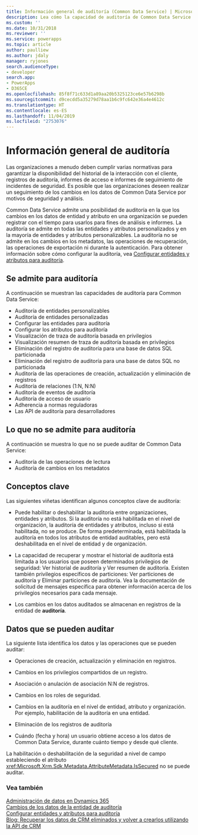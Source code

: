 ```yaml
---
title: Información general de auditoría (Common Data Service) | Microsoft Docs
description: Lea cómo la capacidad de auditoría de Common Data Service se puede usar para registrar cambios de datos de atributos y entidades con el tiempo para usarlos para fines de análisis e informes.
ms.custom: ''
ms.date: 10/31/2018
ms.reviewer: ''
ms.service: powerapps
ms.topic: article
author: paulliew
ms.author: jdaly
manager: ryjones
search.audienceType:
- developer
search.app:
- PowerApps
- D365CE
ms.openlocfilehash: 85f8f71c633d1a89aa20b5325123ce6e57b6298b
ms.sourcegitcommit: d9cecdd5a35279d78aa1b6c9fc642e36a4e4612c
ms.translationtype: HT
ms.contentlocale: es-ES
ms.lasthandoff: 11/04/2019
ms.locfileid: "2753076"
---
```

# <a name="auditing-overview"></a>Información general de auditoría

Las organizaciones a menudo deben cumplir varias normativas para garantizar la disponibilidad del historial de la interacción con el cliente, registros de auditoría, informes de acceso e informes de seguimiento de incidentes de seguridad. Es posible que las organizaciones deseen realizar un seguimiento de los cambios en los datos de Common Data Service por motivos de seguridad y análisis.  
  
 Common Data Service admite una posibilidad de auditoría en la que los cambios en los datos de entidad y atributo en una organización se pueden registrar con el tiempo para usarlos para fines de análisis e informes. La auditoría se admite en todas las entidades y atributos personalizados y en la mayoría de entidades y atributos personalizables. La auditoría no se admite en los cambios en los metadatos, las operaciones de recuperación, las operaciones de exportación ni durante la autenticación. Para obtener información sobre cómo configurar la auditoría, vea [Configurar entidades y atributos para auditoría](configure-entities-attributes-auditing.md).  
  
## <a name="supported-for-auditing"></a>Se admite para auditoría  
 A continuación se muestran las capacidades de auditoría para Common Data Service:  
<!-- TODO: Jim, I don't think this is online only. Please correct the tokens here. -->
  
* Auditoría de entidades personalizables
* Auditoría de entidades personalizadas
* Configurar las entidades para auditoría
* Configurar los atributos para auditoría
* Visualización de traza de auditoría basada en privilegios
* Visualización resumen de traza de auditoría basada en privilegios
* Eliminación del registro de auditoría para una base de datos SQL particionada  
* Eliminación del registro de auditoría para una base de datos SQL no particionada 
* Auditoría de las operaciones de creación, actualización y eliminación de registros
* Auditoría de relaciones (1:N, N:N) 
* Auditoría de eventos de auditoría
* Auditoría de acceso de usuario
* Adherencia a normas reguladoras
* Las API de auditoría para desarrolladores
  
## <a name="not-supported-for-auditing"></a>Lo que no se admite para auditoría  
 A continuación se muestra lo que no se puede auditar de Common Data Service:  
  
* Auditoría de las operaciones de lectura
* Auditoría de cambios en los metadatos 
  
## <a name="key-concepts"></a>Conceptos clave  
 Las siguientes viñetas identifican algunos conceptos clave de auditoría:  
  
-   Puede habilitar o deshabilitar la auditoría entre organizaciones, entidades y atributos. Si la auditoría no está habilitada en el nivel de organización, la auditoría de entidades y atributos, incluso si está habilitada, no se produce. De forma predeterminada, está habilitada la auditoría en todos los atributos de entidad auditables, pero está deshabilitada en el nivel de entidad y de organización.  
  
-   La capacidad de recuperar y mostrar el historial de auditoría está limitada a los usuarios que poseen determinados privilegios de seguridad: Ver historial de auditoría y Ver resumen de auditoría. Existen también privilegios específicos de particiones: Ver particiones de auditoría y Eliminar particiones de auditoría. Vea la documentación de solicitud de mensajes específica para obtener información acerca de los privilegios necesarios para cada mensaje.  
  
-   Los cambios en los datos auditados se almacenan en registros de la entidad de **auditoría**.  
  
## <a name="data-that-can-be-audited"></a>Datos que se pueden auditar  
 La siguiente lista identifica los datos y las operaciones que se pueden auditar:  
  
-   Operaciones de creación, actualización y eliminación en registros.  
  
-   Cambios en los privilegios compartidos de un registro.  
  
-   Asociación o anulación de asociación N:N de registros.  
  
-   Cambios en los roles de seguridad.  
  
-   Cambios en la auditoría en el nivel de entidad, atributo y organización. Por ejemplo, habilitación de la auditoría en una entidad.  
  
-   Eliminación de los registros de auditoría  
  
-   Cuándo (fecha y hora) un usuario obtiene acceso a los datos de Common Data Service, durante cuánto tiempo y desde qué cliente.  
  
 La habilitación o deshabilitación de la seguridad a nivel de campo estableciendo el atributo <xref:Microsoft.Xrm.Sdk.Metadata.AttributeMetadata.IsSecured> no se puede auditar.  
  
### <a name="see-also"></a>Vea también
 [Administración de datos en Dynamics 365](/dynamics365/customer-engagement/developer/manage-data)   
 [Cambios de los datos de la entidad de auditoría](/dynamics365/customer-engagement/developer/audit-entity-data-changes)   
 [Configurar entidades y atributos para auditoría](configure-entities-attributes-auditing.md)       
 [Blog: Recuperar los datos de CRM eliminados y volver a crearlos utilizando la API de CRM](https://blogs.msdn.com/b/crm/archive/2011/05/23/recover-your-deleted-crm-data-and-recreate-them-using-crm-api.aspx)